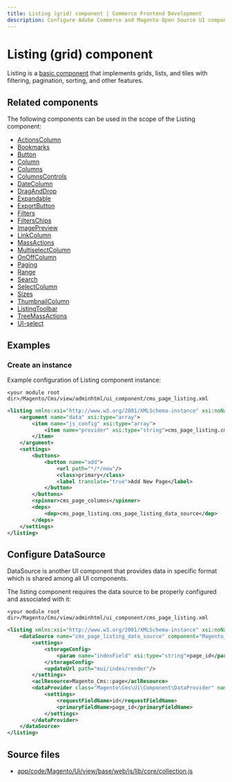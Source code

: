 ```yaml
---
title: Listing (grid) component | Commerce Frontend Development
description: Configure Adobe Commerce and Magento Open Source UI components and integrate them with other components.
---
```


# Listing (grid) component

Listing is a [basic component](../index.md#general-structure) that implements grids, lists, and tiles with filtering, pagination, sorting, and other features.

## Related components

The following components can be used in the scope of the Listing component:

*  [ActionsColumn](actions-column.md)
*  [Bookmarks](bookmarks.md)
*  [Button](button.md)
*  [Column](column.md)
*  [Columns](columns.md)
*  [ColumnsControls](columns-controls.md)
*  [DateColumn](date-column.md)
*  [DragAndDrop](drag-and-drop.md)
*  [Expandable](expandable-column.md)
*  [ExportButton](export-button.md)
*  [Filters](filters.md)
*  [FiltersChips](filters-chips.md)
*  [ImagePreview](image-preview.md)
*  [LinkColumn](link-column.md)
*  [MassActions](mass-actions.md)
*  [MultiselectColumn](multiselect-column.md)
*  [OnOffColumn](on-off-column.md)
*  [Paging](paging.md)
*  [Range](range.md)
*  [Search](search.md)
*  [SelectColumn](select-column.md)
*  [Sizes](sizes.md)
*  [ThumbnailColumn](thumbnail-column.md)
*  [ListingToolbar](toolbar.md)
*  [TreeMassActions](tree-mass-actions.md)
*  [UI-select](secondary-ui-select.md)

## Examples

### Create an instance

Example configuration of Listing component instance:

`<your module root dir>/Magento/Cms/view/adminhtml/ui_component/cms_page_listing.xml`

```xml
<listing xmlns:xsi="http://www.w3.org/2001/XMLSchema-instance" xsi:noNamespaceSchemaLocation="urn:magento:module:Magento_Ui:etc/ui_configuration.xsd">
    <argument name="data" xsi:type="array">
        <item name="js_config" xsi:type="array">
            <item name="provider" xsi:type="string">cms_page_listing.cms_page_listing_data_source</item>
        </item>
    </argument>
    <settings>
        <buttons>
            <button name="add">
                <url path="*/*/new"/>
                <class>primary</class>
                <label translate="true">Add New Page</label>
            </button>
        </buttons>
        <spinner>cms_page_columns</spinner>
        <deps>
            <dep>cms_page_listing.cms_page_listing_data_source</dep>
        </deps>
    </settings>
</listing>
```

## Configure DataSource

DataSource is another UI component that provides data in specific format which is shared among all UI components.

The listing component requires the data source to be properly configured and associated with it:

`<your module root dir>/Magento/Cms/view/adminhtml/ui_component/cms_page_listing.xml`

```xml
<listing xmlns:xsi="http://www.w3.org/2001/XMLSchema-instance" xsi:noNamespaceSchemaLocation="urn:magento:module:Magento_Ui:etc/ui_configuration.xsd">
    <dataSource name="cms_page_listing_data_source" component="Magento_Ui/js/grid/provider">
        <settings>
            <storageConfig>
                <param name="indexField" xsi:type="string">page_id</param>
            </storageConfig>
            <updateUrl path="mui/index/render"/>
        </settings>
        <aclResource>Magento_Cms::page</aclResource>
        <dataProvider class="Magento\Cms\Ui\Component\DataProvider" name="cms_page_listing_data_source">
            <settings>
                <requestFieldName>id</requestFieldName>
                <primaryFieldName>page_id</primaryFieldName>
            </settings>
        </dataProvider>
    </dataSource>
</listing>
```

## Source files

*  [app/code/Magento/Ui/view/base/web/js/lib/core/collection.js](https://github.com/magento/magento2/blob/2.4/app/code/Magento/Ui/view/base/web/js/lib/core/collection.js)
